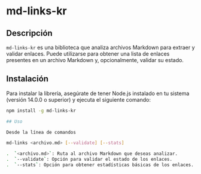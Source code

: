 # md-links-kr

## Descripción

`md-links-kr` es una biblioteca que analiza archivos Markdown para extraer y validar enlaces. Puede utilizarse para obtener una lista de enlaces presentes en un archivo Markdown y, opcionalmente, validar su estado.

## Instalación

Para instalar la librería, asegúrate de tener Node.js instalado en tu sistema (versión 14.0.0 o superior) y ejecuta el siguiente comando:

```bash
npm install -g md-links-kr

## Uso

Desde la línea de comandos

md-links <archivo.md> [--validate] [--stats]

.  `<archivo.md>`: Ruta al archivo Markdown que deseas analizar.
.  `--validate`: Opción para validar el estado de los enlaces.
.  `--stats`: Opción para obtener estadísticas básicas de los enlaces.